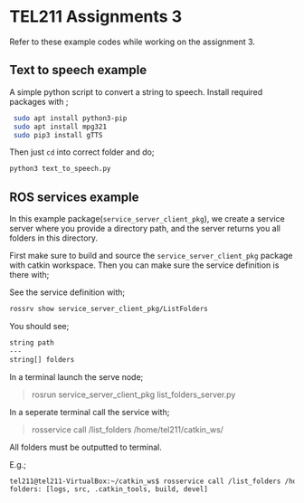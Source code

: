 # TEL211 Assignments 3
Refer to these example codes while working on the assignment 3.


## Text to speech example

A simple python script to convert a string to speech. 
Install required packages with ;

```bash
 sudo apt install python3-pip
 sudo apt install mpg321
 sudo pip3 install gTTS
```

Then just `cd` into correct folder and do; 

```bash
python3 text_to_speech.py
```

## ROS services example
In this example package(`service_server_client_pkg`), we create a service server where you provide a directory path, and the server returns you all folders in this directory. 

First make sure to build and source the `service_server_client_pkg` package with catkin workspace.
Then you can make sure the service definition is there with;

See the service definition with; 
```bash
rossrv show service_server_client_pkg/ListFolders
```

You should see; 
```bash
string path
---
string[] folders
```

In a terminal launch the serve node;

> rosrun service_server_client_pkg list_folders_server.py

In a seperate terminal call the service with; 

> rosservice call /list_folders /home/tel211/catkin_ws/

All folders must be outputted to terminal.

E.g.;

```bash
tel211@tel211-VirtualBox:~/catkin_ws$ rosservice call /list_folders /home/tel211/catkin_ws/
folders: [logs, src, .catkin_tools, build, devel]
```

